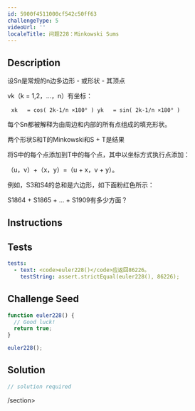 ```yaml
---
id: 5900f4511000cf542c50ff63
challengeType: 5
videoUrl: ''
localeTitle: 问题228：Minkowski Sums
---
```


## Description
<section id="description">设Sn是常规的n边多边形 - 或形状 - 其顶点<p> vk（k = 1,2，...，n）有坐标： </p><pre> <code>xk   = cos( 2k-1/n ×180° ) yk   = sin( 2k-1/n ×180° )</code> </pre><p>每个Sn都被解释为由周边和内部的所有点组成的填充形状。 </p><p>两个形状S和T的Minkowski和S + T是结果</p><p>将S中的每个点添加到T中的每个点，其中以坐标方式执行点添加： </p><p> （u，v）+（x，y）=（u + x，v + y）。 </p><p>例如，S3和S4的总和是六边形，如下面粉红色所示： </p><p> S1864 + S1865 + ... + S1909有多少方面？ </p></section>

## Instructions
<section id="instructions">
</section>

## Tests
<section id='tests'>

```yml
tests:
  - text: <code>euler228()</code>应返回86226。
    testString: assert.strictEqual(euler228(), 86226);

```

</section>

## Challenge Seed
<section id='challengeSeed'>

<div id='js-seed'>

```js
function euler228() {
  // Good luck!
  return true;
}

euler228();

```

</div>



</section>

## Solution
<section id='solution'>

```js
// solution required
```

/section>
